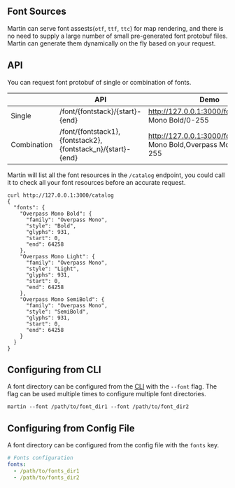 ## Font Sources

Martin can serve font assests(`otf`, `ttf`, `ttc`) for map rendering, and there is no need to supply a large number of small pre-generated font protobuf files. Martin can generate them dynamically on the fly based on your request.   

## API
You can request font protobuf of single or combination of fonts.

||API|Demo|
|----|----|----|
|Single|/font/{fontstack}/{start}-{end}|http://127.0.0.1:3000/font/Overpass Mono Bold/0-255|
|Combination|/font/{fontstack1},{fontstack2},{fontstack_n}/{start}-{end}|http://127.0.0.1:3000/font/Overpass Mono Bold,Overpass Mono Light/0-255|

Martin will list all the font resources in the `/catalog` endpoint, you could call it to check all your font resources before an accurate request.

```shell
curl http://127.0.0.1:3000/catalog
{
  "fonts": {
    "Overpass Mono Bold": {
      "family": "Overpass Mono",
      "style": "Bold",
      "glyphs": 931,
      "start": 0,
      "end": 64258
    },
    "Overpass Mono Light": {
      "family": "Overpass Mono",
      "style": "Light",
      "glyphs": 931,
      "start": 0,
      "end": 64258
    },
    "Overpass Mono SemiBold": {
      "family": "Overpass Mono",
      "style": "SemiBold",
      "glyphs": 931,
      "start": 0,
      "end": 64258
    }
  }
}
```

## Configuring from CLI
A font directory can be configured from the [CLI](run-with-cli.md) with the `--font` flag. The flag can be used multiple times to configure multiple font directories. 

```shell
martin --font /path/to/font_dir1 --font /path/to/font_dir2
```

## Configuring from Config File

A font directory can be configured from the config file with the `fonts` key.

```yaml
# Fonts configuration
fonts:
  - /path/to/fonts_dir1
  - /path/to/fonts_dir2
```